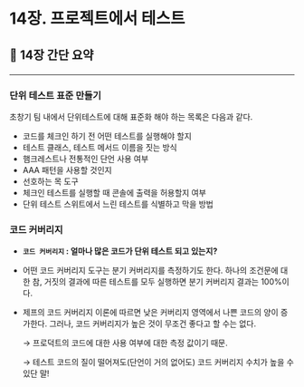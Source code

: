 # 14장. 프로젝트에서 테스트

## 📝 **14장 간단 요약**<hr>

### 단위 테스트 표준 만들기

초창기 팀 내에서 단위테스트에 대해 표준화 해야 하는 목록은 다음과 같다.

- 코드를 체크인 하기 전 어떤 테스트를 실행해야 할지
- 테스트 클래스, 테스트 메서드 이름을 짓는 방식
- 햄크레스트나 전통적인 단언 사용 여부
- AAA 패턴을 사용할 것인지
- 선호하는 목 도구
- 체크인 테스트를 실행할 때 콘솔에 출력을 허용할지 여부
- 단위 테스트 스위트에서 느린 테스트를 식별하고 막을 방법

### 코드 커버리지

- **`코드 커버리지` : 얼마나 많은 코드가 단위 테스트 되고 있는지?**
- 어떤 코드 커버리지 도구는 분기 커버리지를 측정하기도 한다. 하나의 조건문에 대한 참, 거짓의 결과에 따른 테스트를 모두 실행하면 분기 커버리지 결과는 100%이다.
- 제프의 코드 커버리지 이론에 따르면 낮은 커버리지 영역에서 나쁜 코드의 양이 증가한다. 그러나, 코드 커버리지가 높은 것이 무조건 좋다고 할 수는 없다.

  → 프로덕트의 코드에 대한 사용 여부에 대한 측정 값이기 때문.

  → 테스트 코드의 질이 떨어져도(단언이 거의 없어도) 코드 커버리지 수치가 높을 수 있단 말!

